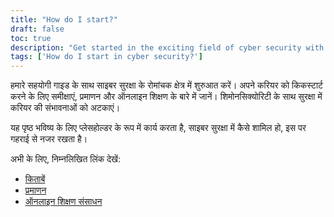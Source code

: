 ```yaml
---
title: "How do I start?"
draft: false
toc: true
description: "Get started in the exciting field of cyber security with our helpful guide. Learn about recommended books, certifications, and online learning resources to kickstart your career. Explore the possibilities of a career in cyber security with SimeonOnSecurity."
tags: ['How do I start in cyber security?']
---
```


 हमारे सहयोगी गाइड के साथ साइबर सुरक्षा के रोमांचक क्षेत्र में शुरुआत करें। अपने करियर को किकस्टार्ट करने के लिए समीक्षाएं, प्रमाणन और ऑनलाइन शिक्षण के बारे में जानें। शिमोनसिक्योरिटी के साथ सुरक्षा में करियर की संभावनाओं को अटकाएं।  यह पृष्ठ भविष्य के लिए प्लेसहोल्डर के रूप में कार्य करता है, साइबर सुरक्षा में कैसे शामिल हो, इस पर गहराई से नजर रखता है।  अभी के लिए, निम्नलिखित लिंक देखें:  - [किताबें](https://simeononsecurity.ch/recommendations/books/) - [प्रमाणन](https://simeononsecurity.ch/recommendations/certifications/) - [ऑनलाइन शिक्षण संसाधन](https://simeononsecurity.ch/recommendations/learning_resources/)  